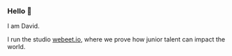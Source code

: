 ### Hello 👋

I am David. 

I run the studio [webeet.io](https://www.webeet.io), where we prove how junior talent can impact the world. 
